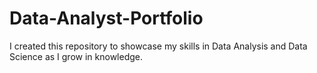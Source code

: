 # Data-Analyst-Portfolio
I created this repository to showcase my skills in Data Analysis and Data Science as I grow in knowledge.
